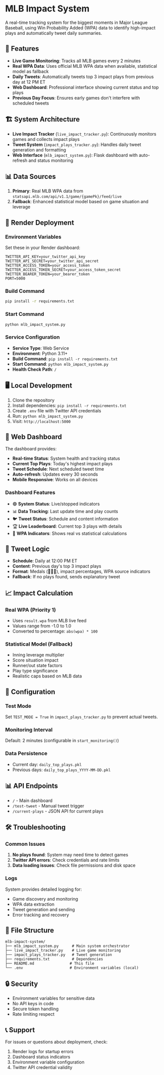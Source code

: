 # MLB Impact System

A real-time tracking system for the biggest moments in Major League Baseball, using Win Probability Added (WPA) data to identify high-impact plays and automatically tweet daily summaries.

## 🚀 Features

- **Live Game Monitoring**: Tracks all MLB games every 2 minutes
- **Real WPA Data**: Uses official MLB WPA data when available, statistical model as fallback
- **Daily Tweets**: Automatically tweets top 3 impact plays from previous day at 12 PM ET
- **Web Dashboard**: Professional interface showing current status and top plays
- **Previous Day Focus**: Ensures early games don't interfere with scheduled tweets

## 🏗️ System Architecture

- **Live Impact Tracker** (`live_impact_tracker.py`): Continuously monitors games and collects impact plays
- **Tweet System** (`impact_plays_tracker.py`): Handles daily tweet generation and formatting
- **Web Interface** (`mlb_impact_system.py`): Flask dashboard with auto-refresh and status monitoring

## 📊 Data Sources

1. **Primary**: Real MLB WPA data from `statsapi.mlb.com/api/v1.1/game/{gamePk}/feed/live`
2. **Fallback**: Enhanced statistical model based on game situation and leverage

## 🚀 Render Deployment

### Environment Variables

Set these in your Render dashboard:

```env
TWITTER_API_KEY=your_twitter_api_key
TWITTER_API_SECRET=your_twitter_api_secret
TWITTER_ACCESS_TOKEN=your_access_token
TWITTER_ACCESS_TOKEN_SECRET=your_access_token_secret
TWITTER_BEARER_TOKEN=your_bearer_token
PORT=5000
```

### Build Command
```bash
pip install -r requirements.txt
```

### Start Command
```bash
python mlb_impact_system.py
```

### Service Configuration

- **Service Type**: Web Service
- **Environment**: Python 3.11+
- **Build Command**: `pip install -r requirements.txt`
- **Start Command**: `python mlb_impact_system.py`
- **Health Check Path**: `/`

## 🖥️ Local Development

1. Clone the repository
2. Install dependencies: `pip install -r requirements.txt`
3. Create `.env` file with Twitter API credentials
4. Run: `python mlb_impact_system.py`
5. Visit: `http://localhost:5000`

## 📱 Web Dashboard

The dashboard provides:

- **Real-time Status**: System health and tracking status
- **Current Top Plays**: Today's highest impact plays
- **Tweet Schedule**: Next scheduled tweet time
- **Auto-refresh**: Updates every 30 seconds
- **Mobile Responsive**: Works on all devices

### Dashboard Features

- 🟢 **System Status**: Live/stopped indicators
- 📊 **Data Tracking**: Last update time and play counts
- 🐦 **Tweet Status**: Schedule and content information
- 🏆 **Live Leaderboard**: Current top 3 plays with details
- 🎯 **WPA Indicators**: Shows real vs statistical calculations

## 🤖 Tweet Logic

- **Schedule**: Daily at 12:00 PM ET
- **Content**: Previous day's top 3 impact plays
- **Format**: Medals (🥇🥈🥉), impact percentages, WPA source indicators
- **Fallback**: If no plays found, sends explanatory tweet

## 📈 Impact Calculation

### Real WPA (Priority 1)
- Uses `result.wpa` from MLB live feed
- Values range from -1.0 to 1.0
- Converted to percentage: `abs(wpa) * 100`

### Statistical Model (Fallback)
- Inning leverage multiplier
- Score situation impact
- Runner/out state factors
- Play type significance
- Realistic caps based on MLB data

## 🔧 Configuration

### Test Mode
Set `TEST_MODE = True` in `impact_plays_tracker.py` to prevent actual tweets.

### Monitoring Interval
Default: 2 minutes (configurable in `start_monitoring()`)

### Data Persistence
- Current day: `daily_top_plays.pkl`
- Previous days: `daily_top_plays_YYYY-MM-DD.pkl`

## 📊 API Endpoints

- `/` - Main dashboard
- `/test-tweet` - Manual tweet trigger
- `/current-plays` - JSON API for current plays

## 🛠️ Troubleshooting

### Common Issues

1. **No plays found**: System may need time to detect games
2. **Twitter API errors**: Check credentials and rate limits
3. **Data loading issues**: Check file permissions and disk space

### Logs

System provides detailed logging for:
- Game discovery and monitoring
- WPA data extraction
- Tweet generation and sending
- Error tracking and recovery

## 📝 File Structure

```
mlb-impact-system/
├── mlb_impact_system.py      # Main system orchestrator
├── live_impact_tracker.py    # Live game monitoring
├── impact_plays_tracker.py   # Tweet generation
├── requirements.txt          # Dependencies
├── README.md                # This file
└── .env                     # Environment variables (local)
```

## 🔒 Security

- Environment variables for sensitive data
- No API keys in code
- Secure token handling
- Rate limiting respect

## 📞 Support

For issues or questions about deployment, check:
1. Render logs for startup errors
2. Dashboard status indicators
3. Environment variable configuration
4. Twitter API credential validity 